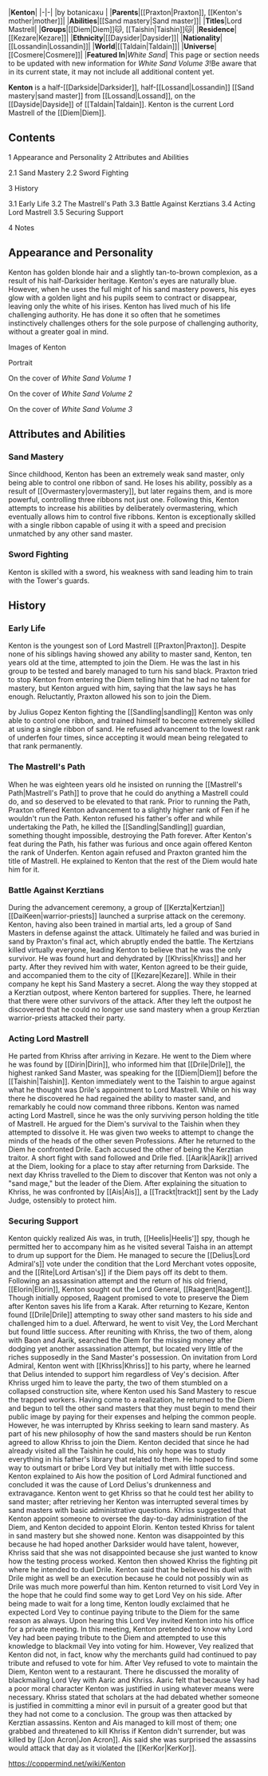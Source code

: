 |**Kenton**|
|-|-|
|by  botanicaxu |
|**Parents**|[[Praxton\|Praxton]], [[Kenton's mother\|mother]]|
|**Abilities**|[[Sand mastery\|Sand master]]|
|**Titles**|Lord Mastrell|
|**Groups**|[[Diem\|Diem]]🐱︎, [[Taishin\|Taishin]]🐱︎|
|**Residence**|[[Kezare\|Kezare]]|
|**Ethnicity**|[[Daysider\|Daysider]]|
|**Nationality**|[[Lossandin\|Lossandin]]|
|**World**|[[Taldain\|Taldain]]|
|**Universe**|[[Cosmere\|Cosmere]]|
|**Featured In**|*White Sand*|
This page or section needs to be updated with new information for *White Sand Volume 3*!Be aware that in its current state, it may not include all additional content yet.

**Kenton** is a half-[[Darkside\|Darksider]], half-[[Lossand\|Lossandin]] [[Sand mastery\|sand master]] from [[Lossand\|Lossand]], on the [[Dayside\|Dayside]] of [[Taldain\|Taldain]]. Kenton is the current Lord Mastrell of the [[Diem\|Diem]].

## Contents

1 Appearance and Personality
2 Attributes and Abilities

2.1 Sand Mastery
2.2 Sword Fighting


3 History

3.1 Early Life
3.2 The Mastrell's Path
3.3 Battle Against Kerztians
3.4 Acting Lord Mastrell
3.5 Securing Support


4 Notes


## Appearance and Personality
Kenton has golden blonde hair and a slightly tan-to-brown complexion, as a result of his half-Darksider heritage. Kenton's eyes are naturally blue. However, when he uses the full might of his sand mastery powers, his eyes glow with a golden light and his pupils seem to contract or disappear, leaving only the white of his irises.
Kenton has lived much of his life challenging authority. He has done it so often that he sometimes instinctively challenges others for the sole purpose of challenging authority, without a greater goal in mind.


Images of Kenton



 Portrait





 On the cover of *White Sand Volume 1*





 On the cover of *White Sand Volume 2*





 On the cover of *White Sand Volume 3*



## Attributes and Abilities
### Sand Mastery
Since childhood, Kenton has been an extremely weak sand master, only being able to control one ribbon of sand. He loses his ability, possibly as a result of [[Overmastery\|overmastery]], but later regains them, and is more powerful, controlling three ribbons not just one. Following this, Kenton attempts to increase his abilities by deliberately overmastering, which eventually allows him to control five ribbons. Kenton is exceptionally skilled with a single ribbon capable of using it with a speed and precision unmatched by any other sand master.

### Sword Fighting
Kenton is skilled with a sword, his weakness with sand leading him to train with the Tower's guards.

## History
### Early Life
Kenton is the youngest son of Lord Mastrell [[Praxton\|Praxton]]. Despite none of his siblings having showed any ability to master sand, Kenton, ten years old at the time, attempted to join the Diem. He was the last in his group to be tested and barely managed to turn his sand black. Praxton tried to stop Kenton from entering the Diem telling him that he had no talent for mastery, but Kenton argued with him, saying that the law says he has enough. Reluctantly, Praxton allowed his son to join the Diem.

 by  Julius Gopez  Kenton fighting the [[Sandling\|sandling]]
Kenton was only able to control one ribbon, and trained himself to become extremely skilled at using a single ribbon of sand. He refused advancement to the lowest rank of underfen four times, since accepting it would mean being relegated to that rank permanently.

### The Mastrell's Path
When he was eighteen years old he insisted on running the [[Mastrell's Path\|Mastrell's Path]] to prove that he could do anything a Mastrell could do, and so deserved to be elevated to that rank. Prior to running the Path, Praxton offered Kenton advancement to a slightly higher rank of Fen if he wouldn't run the Path. Kenton refused his father's offer and while undertaking the Path, he killed the [[Sandling\|Sandling]] guardian, something thought impossible, destroying the Path forever.
After Kenton's feat during the Path, his father was furious and once again offered Kenton the rank of Underfen. Kenton again refused and Praxton granted him the title of Mastrell. He explained to Kenton that the rest of the Diem would hate him for it.

### Battle Against Kerztians
During the advancement ceremony, a group of [[Kerzta\|Kertzian]] [[DaiKeen\|warrior-priests]] launched a surprise attack on the ceremony. Kenton, having also been trained in martial arts, led a group of Sand Masters in defense against the attack. Ultimately he failed and was buried in sand by Praxton's final act, which abruptly ended the battle. The Kertzians killed virtually everyone, leading Kenton to believe that he was the only survivor.
He was found hurt and dehydrated by [[Khriss\|Khriss]] and her party. After they revived him with water, Kenton agreed to be their guide, and accompanied them to the city of [[Kezare\|Kezare]]. While in their company he kept his Sand Mastery a secret. Along the way they stopped at a Kerztian outpost, where Kenton bartered for supplies. There, he learned that there were other survivors of the attack. After they left the outpost he discovered that he could no longer use sand mastery when a group Kerztian warrior-priests attacked their party.

### Acting Lord Mastrell
He parted from Khriss after arriving in Kezare. He went to the Diem where he was found by [[Dirin\|Dirin]], who informed him that [[Drile\|Drile]], the highest ranked Sand Master, was speaking for the [[Diem\|Diem]] before the [[Taishin\|Taishin]]. Kenton immediately went to the Taishin to argue against what he thought was Drile's appointment to Lord Mastrell. While on his way there he discovered he had regained the ability to master sand, and remarkably he could now command three ribbons. Kenton was named acting Lord Mastrell, since he was the only surviving person holding the title of Mastrell. He argued for the Diem's survival to the Taishin when they attempted to dissolve it. He was given two weeks to attempt to change the minds of the heads of the other seven Professions.
After he returned to the Diem he confronted Drile. Each accused the other of being the Kerztian traitor. A short fight with sand followed and Drile fled. [[Aarik\|Aarik]] arrived at the Diem, looking for a place to stay after returning from Darkside. The next day Khriss travelled to the Diem to discover that Kenton was not only a "sand mage," but the leader of the Diem. After explaining the situation to Khriss, he was confronted by [[Ais\|Ais]], a [[Trackt\|trackt]] sent by the Lady Judge, ostensibly to protect him.

### Securing Support
Kenton quickly realized Ais was, in truth, [[Heelis\|Heelis']] spy, though he permitted her to accompany him as he visited several Taisha in an attempt to drum up support for the Diem. He managed to secure the [[Delius\|Lord Admiral's]] vote under the condition that the Lord Merchant votes opposite, and the [[Rite\|Lord Artisan's]] if the Diem pays off its debt to them.
Following an assassination attempt and the return of his old friend, [[Elorin\|Elorin]], Kenton sought out the Lord General, [[Raagent\|Raagent]]. Though initially opposed, Raagent promised to vote to preserve the Diem after Kenton saves his life from a Karak.  After returning to Kezare, Kenton found [[Drile\|Drile]] attempting to sway other sand masters to his side and challenged him to a duel. Afterward, he went to visit Vey, the Lord Merchant but found little success. After reuniting with Khriss, the two of them, along with Baon and Aarik, searched the Diem for the missing money after dodging yet another assassination attempt, but located very little of the riches supposedly in the Sand Master's possession.
On invitation from Lord Admiral, Kenton went with [[Khriss\|Khriss]] to his party, where he learned that Delius intended to support him regardless of Vey's decision. After Khriss urged him to leave the party, the two of them stumbled on a collapsed construction site, where Kenton used his Sand Mastery to rescue the trapped workers. Having come to a realization, he returned to the Diem and begun to tell the other sand masters that they must begin to mend their public image by paying for their expenses and helping the common people. However, he was interrupted by Khriss seeking to learn sand mastery. As part of his new philosophy of how the sand masters should be run Kenton agreed to allow Khriss to join the Diem.
Kenton decided that since he had already visited all the Taishin he could, his only hope was to study everything in his father's library that related to them. He hoped to find some way to outsmart or bribe Lord Vey but initially met with little success. Kenton explained to Ais how the position of Lord Admiral functioned and concluded it was the cause of Lord Delius's drunkenness and extravagance.
Kenton went to get Khriss so that he could test her ability to sand master; after retrieving her Kenton was interrupted several times by sand masters with basic administrative questions. Khriss suggested that Kenton appoint someone to oversee the day-to-day administration of the Diem, and Kenton decided to appoint Elorin. Kenton tested Khriss for talent in sand mastery but she showed none. Kenton was disappointed by this because he had hoped another Darksider would have talent, however, Khriss said that she was not disappointed because she just wanted to know how the testing process worked. Kenton then showed Khriss the fighting pit where he intended to duel Drile. Kenton said that he believed his duel with Drile might as well be an execution because he could not possibly win as Drile was much more powerful than him.
Kenton returned to visit Lord Vey in the hope that he could find some way to get Lord Vey on his side. After being made to wait for a long time, Kenton loudly exclaimed that he expected Lord Vey to continue paying tribute to the Diem for the same reason as always. Upon hearing this Lord Vey invited Kenton into his office for a private meeting. In this meeting, Kenton pretended to know why Lord Vey had been paying tribute to the Diem and attempted to use this knowledge to blackmail Vey into voting for him. However, Vey realized that Kenton did not, in fact, know why the merchants guild had continued to pay tribute and refused to vote for him.
After Vey refused to vote to maintain the Diem, Kenton went to a restaurant. There he discussed the morality of blackmailing Lord Vey with Aaric and Khriss. Aaric felt that because Vey had a poor moral character Kenton was justified in using whatever means were necessary. Khriss stated that scholars at the  had debated whether someone is justified in committing a minor evil in pursuit of a greater good but that they had not come to a conclusion. The group was then attacked by Kerztian assassins. Kenton and Ais managed to kill most of them; one grabbed and threatened to kill Khriss if Kenton didn't surrender, but was killed by [[Jon Acron\|Jon Acron]]. Ais said she was surprised the assassins would attack that day as it violated the [[KerKor\|KerKor]].



https://coppermind.net/wiki/Kenton